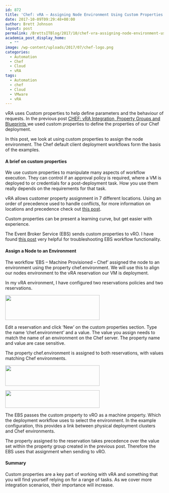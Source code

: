 ```yaml
---
id: 872
title: 'Chef: vRA – Assigning Node Environment Using Custom Properties'
date: 2017-10-09T09:29:48+00:00
author: Brett Johnson
layout: post
permalink: /BrettsITBlog/2017/10/chef-vra-assigning-node-environment-using-custom-properties/
academia_post_display_home:
  - ""
image: /wp-content/uploads/2017/07/chef-logo.png
categories:
  - Automation
  - Chef
  - Cloud
  - vRA
tags:
  - Automation
  - chef
  - Cloud
  - VMware
  - vRA
---
```


vRA uses Custom properties to help define parameters and the behaviour of requests. In the previous post [CHEF: vRA Integration, Property Groups and Blueprints ](https://sdbrett.com/BrettsITBlog/2017/09/chef-vra-integration-property-groups-and-blueprints/)we used custom properties to define the properties of our Chef deployment.

In this post, we look at using custom properties to assign the node environment. The Chef default client deployment workflows form the basis of the examples.

#### A brief on custom properties

We use custom properties to manipulate many aspects of workflow execution. They can control if an approval policy is required, where a VM is deployed to or credentials for a post-deployment task. How you use them really depends on the requirements for that task.

vRA allows customer property assignment in 7 different locations. Using an order of precedence used to handle conflicts, for more information on locations and precedence check out [this post](http://www.virtualizationteam.com/cloud/vrealize-automation-order-of-precedence-for-custom-properties.html).

Custom properties can be present a learning curve, but get easier with experience.

The Event Broker Service (EBS) sends custom properties to vRO. I have found [this post](https://www.definit.co.uk/2016/03/whats-in-my-vra7-ebs-payloads/) very helpful for troubleshooting EBS workflow functionality.

#### Assign a Node to an Environment

The workflow ‘EBS – Machine Provisioned &#8211; Chef’ assigned the node to an environment using the property chef.environment. We will use this to align our nodes environment to the vRA reservation our VM is deployment.

In my vRA environment, I have configured two reservations policies and two reservations.

[<img class="alignnone wp-image-875 size-medium" title="vRA Reservations" src="https://sdbrett.com/assets/images/2017/10/vRA-reservations-300x79.png" alt="" width="300" height="79" srcset="https://sdbrett.com/assets/images2017/10/vRA-reservations-300x79.png 300w, https://sdbrett.com/assets/images2017/10/vRA-reservations-768x203.png 768w, https://sdbrett.com/assets/images2017/10/vRA-reservations-1024x271.png 1024w, https://sdbrett.com/assets/images2017/10/vRA-reservations-260x69.png 260w" sizes="(max-width: 300px) 100vw, 300px" />](https://sdbrett.com/assets/images/2017/10/vRA-reservations.png)

Edit a reservation and click &#8216;New&#8217; on the custom properties section. Type the name &#8216;chef.environment&#8217; and a value. The value you assign needs to match the name of an environment on the Chef server. The property name and value are case sensitive.

The property chef.environment is assigned to both reservations, with values matching Chef environments.

[<img class="alignnone wp-image-874 size-medium" title="vRA Reservation Properties" src="https://sdbrett.com/assets/images/2017/10/Dev-reservation-custom-properties-300x65.png" alt="" width="300" height="65" srcset="https://sdbrett.com/assets/images2017/10/Dev-reservation-custom-properties-300x65.png 300w, https://sdbrett.com/assets/images2017/10/Dev-reservation-custom-properties-768x167.png 768w, https://sdbrett.com/assets/images2017/10/Dev-reservation-custom-properties-1024x223.png 1024w, https://sdbrett.com/assets/images2017/10/Dev-reservation-custom-properties-260x57.png 260w" sizes="(max-width: 300px) 100vw, 300px" />](https://sdbrett.com/assets/images/2017/10/Dev-reservation-custom-properties.png)

[<img class="alignnone wp-image-873 size-medium" title="Chef environments" src="https://sdbrett.com/assets/images/2017/10/Chef-server-environments-300x56.png" alt="" width="300" height="56" srcset="https://sdbrett.com/assets/images2017/10/Chef-server-environments-300x56.png 300w, https://sdbrett.com/assets/images2017/10/Chef-server-environments-768x143.png 768w, https://sdbrett.com/assets/images2017/10/Chef-server-environments-1024x191.png 1024w, https://sdbrett.com/assets/images2017/10/Chef-server-environments-260x48.png 260w" sizes="(max-width: 300px) 100vw, 300px" />](https://sdbrett.com/assets/images/2017/10/Chef-server-environments.png)

The EBS passes the custom property to vRO as a machine property. Which the deployment workflow uses to select the environment. In the example configuration, this provides a link between physical deployment clusters and Chef environments.

The property assigned to the reservation takes precedence over the value set within the property group created in the previous post. Therefore the EBS uses that assignment when sending to vRO.

#### Summary

Custom properties are a key part of working with vRA and something that you will find yourself relying on for a range of tasks. As we cover more integration scenarios, their importance will increase.